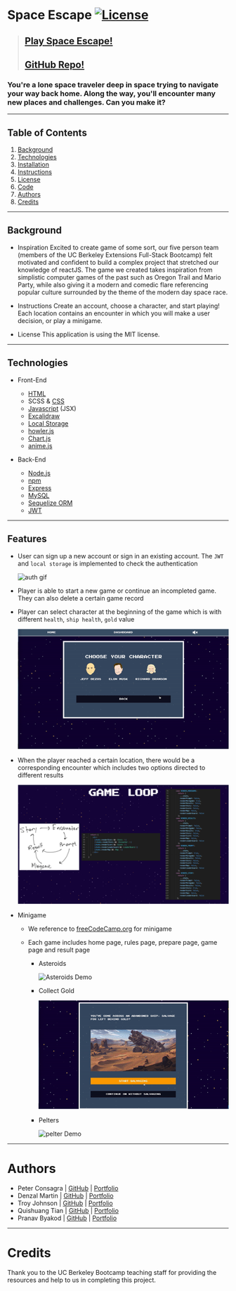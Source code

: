 # Space Escape [![License](https://img.shields.io/badge/License-MIT-yellow.svg)](https://opensource.org/licenses/MIT)
> ## **[Play Space Escape!](https://space-escape.herokuapp.com)** 
> ## **[GitHub Repo!](https://github.com/pbyakod/space-escape)** 

### You're a lone space traveler deep in space trying to navigate your way back home. Along the way, you'll encounter many new places and challenges. Can you make it?

---

## Table of Contents 
1. [Background](#background)
2. [Technologies](#technologies)
3. [Installation](#installation)
4. [Instructions](#instructions)
5. [License](#license)
6. [Code](#code)
7. [Authors](#authors)
7. [Credits](#credits)

---
## Background

* Inspiration
Excited to create game of some sort, our five person team (members of the UC Berkeley Extensions Full-Stack Bootcamp) felt motivated and confident to build a complex project that stretched our knowledge of reactJS. The game we created takes inspiration from simplistic computer games of the past such as Oregon Trail and Mario Party, while also giving it a modern and comedic flare referencing popular culture surrounded by the theme of the modern day space race. 

* Instructions 
Create an account, choose a character, and start playing! Each location contains an encounter in which you will make a user decision, or play a minigame.

* License
This application is using the MIT license. 

---

## Technologies
* Front-End
  - [HTML](https://www.w3schools.com/html/)
  - SCSS & [CSS](https://www.w3schools.com/css/)
  - [Javascript](https://www.javascript.com/) (JSX)
  - [Excalidraw](https://excalidraw.com/)
  - [Local Storage](https://developer.mozilla.org/en-US/docs/Web/API/Window/localStorage)
  - [howler.js](https://howlerjs.com/)
  - [Chart.js](https://www.chartjs.org/)
  - [anime.js](https://animejs.com/)

* Back-End
  - [Node.js](https://nodejs.org/en/)
  - [npm](https://www.npmjs.com/)
  - [Express](https://expressjs.com/)
  - [MySQL](https://www.mysql.com/)
  - [Sequelize ORM](https://sequelize.org/)
  - [JWT](https://jwt.io/)

---

## Features

* User can sign up a new account or sign in an existing account. The `JWT` and `local storage` is implemented to check the authentication

  <img src="./client/public/images/auth.gif" alt="auth gif" />

* Player is able to start a new game or continue an incompleted game. They can also delete a certain game record

* Player can select character at the beginning of the game which is with different `health`, `ship health`, `gold` value

  <img src="./client/public/images/selectCharacter.gif" alt="auth gif" />

* When the player reached a certain location, there would be a corresponding encounter which includes two options directed to different results

  <img src="./client/public/images/gameloop.png" alt="gameloop">

* Minigame

  *  We reference to [freeCodeCamp.org](https://www.youtube.com/watch?v=H9CSWMxJx84) for minigame

  * Each game includes home page, rules page, prepare page, game page and result page

    * Asteroids

      <img src="./client/public/images/asteroids.gif" alt="Asteroids Demo" width="500"/>

    * Collect Gold

      <img src="./client/public/images/collectgold.gif" alt="CollectGold Demo" width="500"/>

    * Pelters

      <img src="./client/public/images/pelters.gif" alt="pelter Demo" width="500"/>

--- 

# Authors
- Peter Consagra | [GitHub](https://github.com/Pcon27) | [Portfolio](https://pcon27.github.io/myNewWebsite/)
- Denzal Martin | [GitHub](https://github.com/dmartin4820) | [Portfolio](https://dmartin4820.github.io/)
- Troy Johnson | [GitHub](https://github.com/tnj415) | [Portfolio](https://tnj415.github.io/improved-portfolio/)
- Quishuang Tian | [GitHub](https://github.com/qtian13) | [Portfolio](https://qtian13.github.io/react-portfolio/)
- Pranav Byakod | [GitHub](https://github.com/pbyakod) | [Portfolio](https://pbyakod.github.io/portfolio/)
---

# Credits

Thank you to the UC Berkeley Bootcamp teaching staff for providing the resources and help to us in completing this project.
